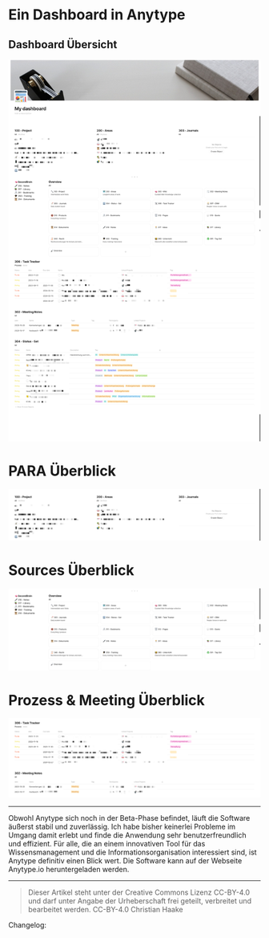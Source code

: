 # Ein Dashboard in Anytype

## Dashboard Übersicht
![Dashboard Overview](2023-10-22_Dashboard-Overview.png)


# PARA Überblick
![Dashobaord PARA](2023-10-22_Dashboard-PARA.png)


# Sources Überblick
![Dashboard Sources](/articles/2023_Anytype/2023_Anytype-Dashboard/2023-10-22_Dashboard-Sources.png)

# Prozess & Meeting Überblick
![Dashboard Task and Meeting](2023-10-22_Dashboard-Meetings.png)



-----

Obwohl Anytype sich noch in der Beta-Phase befindet, läuft die Software äußerst stabil und zuverlässig. Ich habe bisher keinerlei Probleme im Umgang damit erlebt und finde die Anwendung sehr benutzerfreundlich und effizient. Für alle, die an einem innovativen Tool für das Wissensmanagement und die Informationsorganisation interessiert sind, ist Anytype definitiv einen Blick wert. Die Software kann auf der Webseite Anytype.io heruntergeladen werden.

-----

> Dieser Artikel steht unter der Creative Commons Lizenz CC-BY-4.0 und darf unter Angabe der Urheberschaft frei geteilt, verbreitet und bearbeitet werden.
> CC-BY-4.0 Christian Haake


Changelog:
